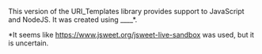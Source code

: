 This version of the URI_Templates library provides support to JavaScript and NodeJS.  It was created
using ____*.

*It seems like https://www.jsweet.org/jsweet-live-sandbox was used, but it is uncertain.
